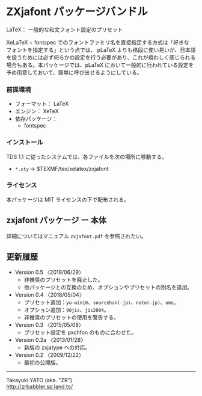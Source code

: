 ZXjafont パッケージバンドル
===========================

LaTeX： 一般的な和文フォント設定のプリセット

XeLaTeX + fontspec でのフォントファミリ名を直接指定する方式は「好きな
フォントを指定する」という点では、 pLaTeX よりも格段に使い易いが、日本語
を扱うためには必ず何らかの設定を行う必要があり、これが煩わしく感じられる
場合もある。本パッケージでは、pLaTeX において一般的に行われている設定を
予め用意しておいて、簡単に呼び出せるようにしている。

### 前提環境

  * フォーマット： LaTeX
  * エンジン： XeTeX
  * 依存パッケージ：
      - fontspec

### インストール

TDS 1.1 に従ったシステムでは、各ファイルを次の場所に移動する。

  - `*.sty`   → $TEXMF/tex/xelatex/zxjafont

### ライセンス

本パッケージは MIT ライセンスの下で配布される。


zxjafont パッケージ ー 本体
---------------------------

詳細についてはマニュアル `zxjafont.pdf` を参照されたい。


更新履歴
--------

  * Version 0.5  〈2019/06/29〉
      - 非推奨のプリセットを廃止した。
      - 他パッケージとの互換のため、オプションやプリセットの別名を追加。
  * Version 0.4  〈2018/05/04〉
      - プリセット追加：`yu-win10`、`sourcehan(-jp)`、`noto(-jp)`、`ume`。
      - オプション追加：`90jis`、`jis2004`。
      - 非推奨のプリセットの使用を警告する。
  * Version 0.3  〈2015/05/08〉
      - プリセット設定を pxchfon のものに合わせた。
  * Version 0.2a 〈2013/01/28〉
      - 新版の zxjatype への対応。
  * Version 0.2  〈2009/12/22〉
      - 最初の公開版。

--------------------
Takayuki YATO (aka. "ZR")  
http://zrbabbler.sp.land.to/
